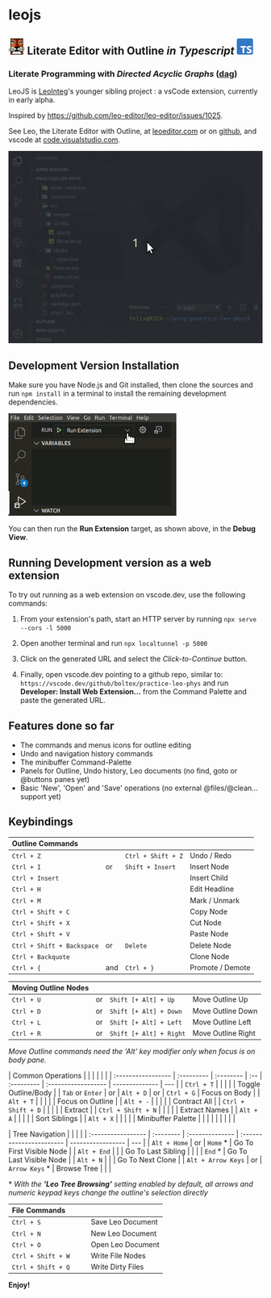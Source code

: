# leojs

## ![LeoEditor](https://raw.githubusercontent.com/boltex/leojs/master/resources/leoapp.png) Literate Editor with Outline _in Typescript_ ![Typescript](https://raw.githubusercontent.com/boltex/leojs/master/resources/typescript.png)

### Literate Programming with _Directed Acyclic Graphs_ ([dag](https://en.wikipedia.org/wiki/Directed_acyclic_graph))

LeoJS is [LeoInteg](https://github.com/boltex/leointeg#-leo-editor-integration-with-visual-studio-code)'s younger sibling project : a vsCode extension, currently in early alpha.

Inspired by <https://github.com/leo-editor/leo-editor/issues/1025>.

See Leo, the Literate Editor with Outline, at [leoeditor.com](https://leoeditor.com/)
or on [github](https://github.com/leo-editor/leo-editor), and vscode at [code.visualstudio.com](https://code.visualstudio.com/).

![Screenshot](https://raw.githubusercontent.com/boltex/leojs/master/resources/animated-screenshot.gif)

## Development Version Installation

Make sure you have Node.js and Git installed, then clone the sources and run `npm install` in a terminal to install the remaining development dependencies.

![run extension](https://raw.githubusercontent.com/boltex/leojs/master/resources/run-extension.png)

You can then run the **Run Extension** target, as shown above, in the **Debug View**.

## Running Development version as a web extension

To try out running as a web extension on vscode.dev, use the following commands:

1. From your extension's path, start an HTTP server by running `npx serve --cors -l 5000`

2. Open another terminal and run `npx localtunnel -p 5000`

3. Click on the generated URL and select the _Click-to-Continue_ button.

4. Finally, open vscode.dev pointing to a github repo, similar to: `https://vscode.dev/github/boltex/practice-leo-phys` and run **Developer: Install Web Extension...** from the Command Palette and paste the generated URL.

## Features done so far

-   The commands and menus icons for outline editing
-   Undo and navigation history commands
-   The minibuffer Command-Palette
-   Panels for Outline, Undo history, Leo documents (no find, goto or @buttons panes yet)
-   Basic 'New', 'Open' and 'Save' operations (no external @files/@clean... support yet)

## Keybindings

| Outline Commands           |     |                    |                  |
| :------------------------- | :-- | :----------------- | :--------------- |
| `Ctrl + Z`                 |     | `Ctrl + Shift + Z` | Undo / Redo      |
| `Ctrl + I`                 | or  | `Shift + Insert`   | Insert Node      |
| `Ctrl + Insert`            |     |                    | Insert Child     |
| `Ctrl + H`                 |     |                    | Edit Headline    |
| `Ctrl + M`                 |     |                    | Mark / Unmark    |
| `Ctrl + Shift + C`         |     |                    | Copy Node        |
| `Ctrl + Shift + X`         |     |                    | Cut Node         |
| `Ctrl + Shift + V`         |     |                    | Paste Node       |
| `Ctrl + Shift + Backspace` | or  | `Delete`           | Delete Node      |
| `Ctrl + Backquote`         |     |                    | Clone Node       |
| `Ctrl + {`                 | and | `Ctrl + }`         | Promote / Demote |

| Moving Outline Nodes |     |                         |                    |
| :------------------- | :-- | :---------------------- | :----------------- |
| `Ctrl + U`           | or  | `Shift [+ Alt] + Up`    | Move Outline Up    |
| `Ctrl + D`           | or  | `Shift [+ Alt] + Down`  | Move Outline Down  |
| `Ctrl + L`           | or  | `Shift [+ Alt] + Left`  | Move Outline Left  |
| `Ctrl + R`           | or  | `Shift [+ Alt] + Right` | Move Outline Right |

_Move Outline commands need the 'Alt' key modifier only when focus is on body pane._

| Common Operations  |            |           |     |            |                     |
| :----------------- | :--------- | :-------- | :-- | :--------- | :------------------ | -------------- | --- |
| `Ctrl + T`         |            |           |     |            | Toggle Outline/Body |
| `Tab` or `Enter`   | or         | `Alt + D` | or  | `Ctrl + G` | Focus on Body       |
| `Alt + T`          |            |           |     |            | Focus on Outline    |
| `Alt + -`          |            |           |     |            | Contract All        |
| `Ctrl + Shift + D` |            |           |     |            | Extract             |
| `Ctrl + Shift + N` |            |           |     |            | Extract Names       |
| `Alt + A`          |            |           |     |            | Sort Siblings       |
| `Alt + X`          |            |           |     |            | Minibuffer Palette  |
| <!--               | `Ctrl + B` |           |     |            |                     | Execute Script | --> |
| <!--               | `Ctrl + F` |           |     |            |                     | Start Search   | --> |
| <!--               | `F3`       |           |     |            |                     | Find Next      | --> |
| <!--               | `F2`       |           |     |            |                     | Find Previous  | --> |

| Tree Navigation    |           |                 |                          |
| :----------------- | :-------- | :-------------- | :----------------------- | ----------------- | --- |
| `Alt + Home`       | or        | `Home` \*       | Go To First Visible Node |
| `Alt + End`        |           |                 | Go To Last Sibling       |
|                    |           | `End` \*        | Go To Last Visible Node  |
| `Alt + N`          |           |                 | Go To Next Clone         |
| `Alt + Arrow Keys` | or        | `Arrow Keys` \* | Browse Tree              |
| <!--               | `Alt + G` |                 |                          | Go To Global Line | --> |

\* _With the **'Leo Tree Browsing'** setting enabled by default, all arrows and numeric keypad keys change the outline's selection directly_

| File Commands      |     |     |                   |
| :----------------- | :-- | :-- | :---------------- |
| `Ctrl + S`         |     |     | Save Leo Document |
| `Ctrl + N`         |     |     | New Leo Document  |
| `Ctrl + O`         |     |     | Open Leo Document |
| `Ctrl + Shift + W` |     |     | Write File Nodes  |
| `Ctrl + Shift + Q` |     |     | Write Dirty Files |

**Enjoy!**
